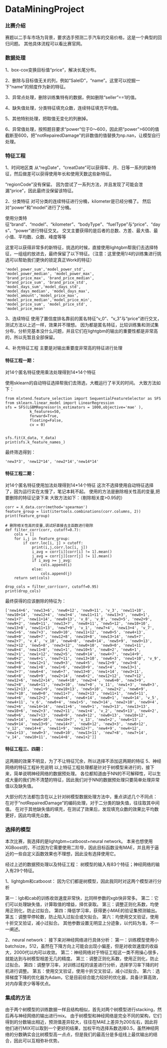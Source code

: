 # DataMiningProject
### 比赛介绍
赛题以二手车市场为背景，要求选手预测二手汽车的交易价格，这是一个典型的回归问题。
其他具体流程可以看比赛官网。

### 数据处理
1、box-cox变换目标值“price”，解决长尾分布。

2、删除与目标值无关的列，例如“SaleID”，“name”。这里可以挖掘一下“name”的频度作为新的特征。

3、异常点处理，删除训练集特有的数据，例如删除“seller”==1的值。

4、缺失值处理，分类特征填充众数，连续特征填充平均值。

5、其他特别处理，把取值无变化的列删掉。

6、异常值处理，按照题目要求“power”位于0～600，因此把“power”>600的值截断至600，把"notRepairedDamage"的非数值的值替换为np.nan，让模型自行处理。

### 特征工程
1、时间地区类
从“regDate”，“creatDate”可以获得年、月、日等一系列的新特征，然后做差可以获得使用年长和使用天数这些新特征。

“regionCode”没有保留。
因为尝试了一系列方法，并且发现了可能会泄漏“price”，因此最终没保留该特征。

2、分类特征
对可分类的连续特征进行分桶，kilometer是已经分桶了。
然后对"power"和"model"进行了分桶。

使用分类特征“brand”、“model”、“kilometer”、“bodyType”、“fuelType”与“price”、“days”、“power”进行特征交叉。
交叉主要获得的是后者的总数、方差、最大值、最小值、平均数、众数、峰度等等

这里可以获得非常多的新特征，挑选的时候，直接使用lightgbm帮我们去选择特征，一组组的放进去，最终保留了以下特征。（注意：这里使用1/4的训练集进行挑选可以帮助我们更快的锁定真正Work的特征）
```
'model_power_sum','model_power_std', 
'model_power_median', 'model_power_max',
'brand_price_max', 'brand_price_median',
'brand_price_sum', 'brand_price_std',
'model_days_sum','model_days_std', 
'model_days_median', 'model_days_max', 
'model_amount','model_price_max', 
'model_price_median','model_price_min', 
'model_price_sum', 'model_price_std',
'model_price_mean'
```
3、连续特征
使用了置信度排名靠前的匿名特征“v_0”、“v_3”与“price”进行交叉，测试方法以上述一样，效果并不理想。
因为都是匿名特征，比较训练集和测试集分布，分析完基本没什么问题，并且它们在lightgbm的输出的重要性都是非常高的，所以先暂且全部保留。

4、补充特征工程
主要是对输出重要度非常高的特征进行处理
#### 特征工程一期：
对14个匿名特征使用乘法处理得到14*14个特征

使用sklearn的自动特征选择帮我们去筛选，大概运行了半天的时间。
大致方法如下：
```
from mlxtend.feature_selection import SequentialFeatureSelector as SFS
from sklearn.linear_model import LinearRegression
sfs = SFS(LGBMRegressor(n_estimators = 1000,objective='mae' ),
           k_features=50,
           forward=True,
           floating=False,
           cv = 0)


sfs.fit(X_data, Y_data)
print(sfs.k_feature_names_)
```
最终筛选得到：
```
'new3*3', 'new12*14', 'new2*14','new14*14'
```
#### 特征工程二期：
对14个匿名特征使用加法处理得到14*14个特征
这次不选择使用自动特征选择了，因为运行实在太慢了，笔记本耗不起。
使用的方法是删除相关性高的变量,把要删除的特征记录下来
大致方法如下：（剔除相关度>0.95的）
```
corr = X_data.corr(method='spearman')
feature_group = list(itertools.combinations(corr.columns, 2))
print(feature_group)

# 删除相关性高的变量,调试好直接去主函数进行剔除
def filter_corr(corr, cutoff=0.7):
    cols = []
    for i,j in feature_group:
        if corr.loc[i, j] > cutoff:
            print(i,j,corr.loc[i, j])
            i_avg = corr[i][corr[i] != 1].mean()
            j_avg = corr[j][corr[j] != 1].mean()
            if i_avg >= j_avg:
                cols.append(i)
            else:
                cols.append(j)
    return set(cols)

drop_cols = filter_corr(corr, cutoff=0.95)
print(drop_cols)
```
最终获得的应该删除的特征为：
```
['new14+6', 'new13+6', 'new0+12', 'new9+11', 'v_3', 'new11+10', 'new10+14', 'new12+4', 'new3+4', 'new11+11', 'new13+3', 'new8+1', 'new1+7', 'new11+14', 'new8+13', 'v_8', 'v_0', 'new3+5', 'new2+9', 'new9+2', 'new0+11', 'new13+7', 'new8+11', 'new5+12', 'new10+10', 'new13+8', 'new11+13', 'new7+9', 'v_1', 'new7+4', 'new13+4', 'v_7', 'new5+6', 'new7+3', 'new9+10', 'new11+12', 'new0+5', 'new4+13', 'new8+0', 'new0+7', 'new12+8', 'new10+8', 'new13+14', 'new5+7', 'new2+7', 'v_4', 'v_10', 'new4+8', 'new8+14', 'new5+9', 'new9+13', 'new2+12', 'new5+8', 'new3+12', 'new0+10', 'new9+0', 'new1+11', 'new8+4', 'new11+8', 'new1+1', 'new10+5', 'new8+2', 'new6+1', 'new2+1', 'new1+12', 'new2+5', 'new0+14', 'new4+7', 'new14+9', 'new0+2', 'new4+1', 'new7+11', 'new13+10', 'new6+3', 'new1+10', 'v_9', 'new3+6', 'new12+1', 'new9+3', 'new4+5', 'new12+9', 'new3+8', 'new0+8', 'new1+8', 'new1+6', 'new10+9', 'new5+4', 'new13+1', 'new3+7', 'new6+4', 'new6+7', 'new13+0', 'new1+14', 'new3+11', 'new6+8', 'new0+9', 'new2+14', 'new6+2', 'new12+12', 'new7+12', 'new12+6', 'new12+14', 'new4+10', 'new2+4', 'new6+0', 'new3+9', 'new2+8', 'new6+11', 'new3+10', 'new7+0', 'v_11', 'new1+3', 'new8+3', 'new12+13', 'new1+9', 'new10+13', 'new5+10', 'new2+2', 'new6+9', 'new7+10', 'new0+0', 'new11+7', 'new2+13', 'new11+1', 'new5+11', 'new4+6', 'new12+2', 'new4+4', 'new6+14', 'new0+1', 'new4+14', 'v_5', 'new4+11', 'v_6', 'new0+4', 'new1+5', 'new3+14', 'new2+10', 'new9+4', 'new2+6', 'new14+14', 'new11+6', 'new9+1', 'new3+13', 'new13+13', 'new10+6', 'new2+3', 'new2+11', 'new1+4', 'v_2', 'new5+13', 'new4+2', 'new0+6', 'new7+13', 'new8+9', 'new9+12', 'new0+13', 'new10+12', 'new5+14', 'new6+10', 'new10+7', 'v_13', 'new5+2', 'new6+13', 'new9+14', 'new13+9', 'new14+7', 'new8+12', 'new3+3', 'new6+12', 'v_12', 'new14+4', 'new11+9', 'new12+7', 'new4+9', 'new4+12', 'new1+13', 'new0+3', 'new8+10', 'new13+11', 'new7+8', 'new7+14', 'v_14', 'new10+11', 'new14+8', 'new1+2']]
```
#### 特征工程三、四期：
这两期的效果不明显，为了不让特征冗余，所以选择不添加这两期的特征
5、神经网络的特征工程补充说明
以上特征工程处理都是针对于树模型来进行的，接下来，简单说明神经网络的数据预处理。
各位都知道由于NN的不可解释性，可以生成大量的我们所不清楚的特征，因此我们对于NN的数据预处理只要简单处理异常值以及缺失值。

大部分的方法都包含在以上针对树模型数据处理方法中，重点讲述几个不同点：
在对于“notRepairedDamage”的编码处理，对于二分类的缺失值，往往取其中间值。
在对于其他缺失值的填充，在测试了效果后，发现填充众数的效果比平均数更好，因此均填充众数。

### 选择的模型
本次比赛，我选择的是lightgbm+catboost+neural network。
本来也想使用XGBoost的，不过因为它需要使用二阶导，因此目标函数没有MAE，并且用于逼近的一些自定义函数效果也不理想，因此没有选择使用它。

经过上述的数据预处理以及特征工程：
树模型的输入有83个特征；神经网络的输入有29个特征。

1、lightgbm和catboost：
因为它们都是树模型，因此我同时对这两个模型进行分析

第一：lgb和cab的训练收敛速度非常快，比同样参数的xgb快非常多。
第二：它们可以处理缺失值，计算取值的增益，择优录取。
第三：调整正则化系数，均使用正则化，防止过拟合。
第四：降低学习率，获得更小MAE的验证集预测输出。
第五：调整早停轮数，防止陷入过拟合或欠拟合。
第六：均使用交叉验证，使用十折交叉验证，减小过拟合。
其他参数设置无明显上分迹象，以代码为准，不一一阐述。

2、neural network：
接下来对神经网络进行具体分析：
第一：训练模型使用小batchsize，512，虽然在下降方向上可能会出现小偏差，但是对收敛速度的收益大，2000代以内可以收敛。
第二：神经网络对于特征工程这一类不用操心很多，就能达到与树模型相差无几的精度。
第三：调整正则化系数，使用正则化，防止过拟合。
第四：调整学习率，对训练过程的误差进行分析，选择学习率下降的时机进行调整。
第五：使用交叉验证，使用十折交叉验证，减小过拟合。
第六：选择梯度下降的优化器为Adam，它是目前综合能力较好的优化器，具备计算高效，对内存需求少等等优点。

### 集成的方法
由于两个树模型的训练数据一样且结构相似，首先对两个树模型进行stacking，然后再与神经网络的输出进行mix。
由于树模型和神经网络是完全不同的架构，它们得到的分数输出相近，预测值差异较大，往往在MAE上差异为200左右，因此将他们进行MIX可以取到一个更好的结果，加权平均选择系数选择0.5，虽然神经网络的分数确实会比树模型高一点点，但是我们的最高分是多组线上最优输出的结合，因此可以互相弥补优势。
